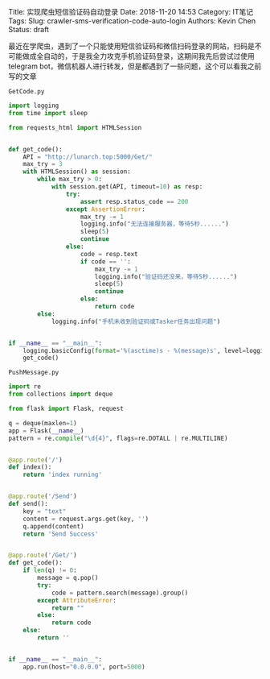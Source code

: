 Title: 实现爬虫短信验证码自动登录
Date: 2018-11-20 14:53
Category: IT笔记
Tags:
Slug: crawler-sms-verification-code-auto-login
Authors: Kevin Chen
Status: draft



最近在学爬虫，遇到了一个只能使用短信验证码和微信扫码登录的网站，扫码是不可能做成全自动的，于是我全力攻克手机验证码登录，这期间我先后尝试过使用telegram bot，微信机器人进行转发，但是都遇到了一些问题，这个可以看我之前写的文章







`GetCode.py`

```python
import logging
from time import sleep

from requests_html import HTMLSession


def get_code():
    API = "http://lunarch.top:5000/Get/"
    max_try = 3
    with HTMLSession() as session:
        while max_try > 0:
            with session.get(API, timeout=10) as resp:
                try:
                    assert resp.status_code == 200
                except AssertionError:
                    max_try -= 1
                    logging.info("无法连接服务器，等待5秒......")
                    sleep(5)
                    continue
                else:
                    code = resp.text
                    if code == '':
                        max_try -= 1
                        logging.info("验证码还没来，等待5秒......")
                        sleep(5)
                        continue
                    else:
                        return code
        else:
            logging.info("手机未收到验证码或Tasker任务出现问题")


if __name__ == "__main__":
    logging.basicConfig(format='%(asctime)s - %(message)s', level=logging.INFO)
    get_code()

```





`PushMessage.py`

```python
import re
from collections import deque

from flask import Flask, request

q = deque(maxlen=1)
app = Flask(__name__)
pattern = re.compile("\d{4}", flags=re.DOTALL | re.MULTILINE)


@app.route('/')
def index():
    return 'index running'


@app.route('/Send')
def send():
    key = "text"
    content = request.args.get(key, '')
    q.append(content)
    return 'Send Success'


@app.route('/Get/')
def get_code():
    if len(q) != 0:
        message = q.pop()
        try:
            code = pattern.search(message).group()
        except AttributeError:
            return ""
        else:
            return code
    else:
        return ''


if __name__ == "__main__":
    app.run(host="0.0.0.0", port=5000)

```

